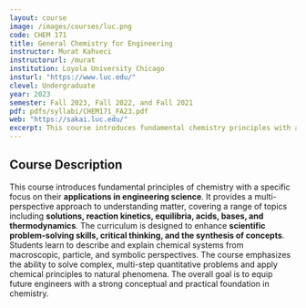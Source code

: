 ```yaml
---
layout: course
image: /images/courses/luc.png
code: CHEM 171
title: General Chemistry for Engineering
instructor: Murat Kahveci
instructorurl: /murat
institution: Loyola University Chicago
insturl: "https://www.luc.edu/"
clevel: Undergraduate
year: 2023
semester: Fall 2023, Fall 2022, and Fall 2021
pdf: pdfs/syllabi/CHEM171_FA23.pdf
web: "https://sakai.luc.edu/"
excerpt: This course introduces fundamental chemistry principles with a focus on their applications in engineering, covering topics such as solutions, kinetics, and thermodynamics.
---
```


## Course Description
This course introduces fundamental principles of chemistry with a specific focus on their **applications in engineering science**. It provides a multi-perspective approach to understanding matter, covering a range of topics including **solutions, reaction kinetics, equilibria, acids, bases, and thermodynamics**. The curriculum is designed to enhance **scientific problem-solving skills, critical thinking, and the synthesis of concepts**. Students learn to describe and explain chemical systems from macroscopic, particle, and symbolic perspectives. The course emphasizes the ability to solve complex, multi-step quantitative problems and apply chemical principles to natural phenomena. The overall goal is to equip future engineers with a strong conceptual and practical foundation in chemistry.